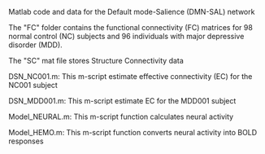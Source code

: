 Matlab code and data for the Default mode-Salience (DMN-SAL) network

The "FC" folder contains the functional connectivity (FC) matrices for 98 normal control (NC) subjects and 96 individuals with major depressive disorder (MDD).

The "SC" mat file stores Structure Connectivity data

DSN_NC001.m: This m-script estimate effective connectivity (EC) for the NC001 subject

DSN_MDD001.m: This m-script estimate EC for the MDD001 subject

Model_NEURAL.m: This m-script function calculates neural activity

Model_HEMO.m: This m-script function converts neural activity into BOLD responses 
